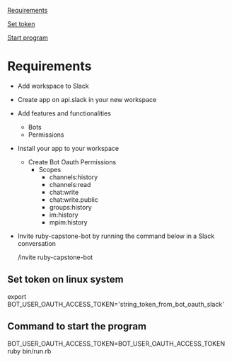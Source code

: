 [Requirements](#requirements)

[Set token](#set-token-on-linux-system)

[Start program](#command-to-start-the-program)

# Requirements

  - Add workspace to Slack
  - Create app on api.slack in your new workspace
  - Add features and functionalities
    - Bots
    - Permissions
  - Install your app to your workspace
    - Create Bot Oauth Permissions
      - Scopes
        - channels:history
        - channels:read
        - chat:write
        - chat:write.public
        - groups:history
        - im:history
        - mpim:history
  - Invite ruby-capstone-bot by running the command below in a Slack conversation

      /invite ruby-capstone-bot

## Set token on linux system

  export BOT_USER_OAUTH_ACCESS_TOKEN='string_token_from_bot_oauth_slack'

## Command to start the program

  BOT_USER_OAUTH_ACCESS_TOKEN=BOT_USER_OAUTH_ACCESS_TOKEN ruby bin/run.rb 

